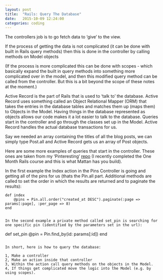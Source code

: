 ```yaml
---
layout: post
title:  "Rails: Query The Database"
date:   2015-10-09 12:24:00
categories: coding
---
```


The controllers job is to go fetch data to ‘give’ to the view.

If the process of getting the data is not complicated (it can be done with built in Rails query methods) then this is done in the controller by calling methods on Model objects

(If the process is more complicated this can be done with scopes - which basically expand the built in query methods into something more complicated over in the model, and then this modified query method can be called from the controller. But this is a bit beyond the scope of these notes at the moment.)

Active Record is the part of Rails that is used to ‘talk to’ the database. Active Record uses something called an Object Relational Mapper (ORM) that takes the entries in the database tables and matches them up (maps them) to Objects in the Model. Having things in the database represented as objects allows our code makes it a lot easier to talk to the database.  Queries start in the controller and go through the classes set up in the Model. Active Record handles the actual database transactions for us.

Say we needed an array containing the titles of all the blog posts, we can simply type Post.all and Active Record gets us an array of Post objects.

Here are some more examples of queries that start in the controller. These ones are taken from my ‘Pinteresting’ [repo](https://github.com/pjdmatts/pinteresting) (I recently completed the One Month Rails course and this is what Mattan has you build).

In the first example the Index action in the Pins Controller is going and getting all of the pins for us (thats the Pin.all part. Additional methods are called to set the order in which the results are returned and to paginate the results):
```
def index
    @pins = Pin.all.order("created_at DESC").paginate(:page => params[:page], :per_page => 8)
end
```

```

In the second example a private method called set_pin is searching for one specific pin (identified by the parameters set in the url):

```
def set_pin
      @pin = Pin.find_by(id: params[:id])
end
```

In short, here is how to query the database:

1, Make a controller
2, Make an action inside that controller
3, Within the action call query methods on the objects in the Model.
4, If things get complicated move the logic into the Model (e.g. by using scopes).

